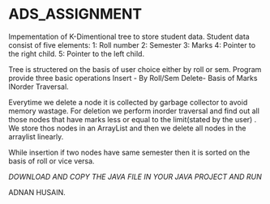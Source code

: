 # ADS_ASSIGNMENT
Impementation of K-Dimentional tree to store student data.
Student data consist of five elements:
1: Roll number
2: Semester
3: Marks
4: Pointer to the right child.
5: Pointer to the left child.

Tree is structered on the basis of user choice either by roll or sem.
Program provide three basic operations
Insert - By Roll/Sem
Delete- Basis of Marks
INorder Traversal.

Everytime we delete a node it is collected by garbage collector to avoid memory wastage.
For deletion we perform inorder traversal and find out all those nodes that have marks less or equal to the limit(stated by the user) .
We store thos nodes in an ArrayList and then we delete all nodes in the arraylist linearly.


While insertion if two nodes have same semester then it is sorted on the basis of roll or vice versa.

*DOWNLOAD AND COPY THE JAVA FILE IN YOUR JAVA PROJECT AND RUN*

ADNAN HUSAIN.
